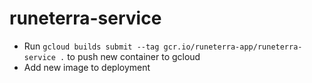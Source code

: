 # runeterra-service
* Run ```gcloud builds submit --tag gcr.io/runeterra-app/runeterra-service .``` to push new container to gcloud
* Add new image to deployment
